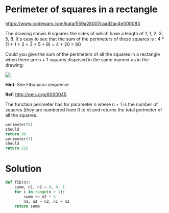 # Perimeter of squares in a rectangle

https://www.codewars.com/kata/559a28007caad2ac4e000083

The drawing shows 6 squares the sides of which have a length of 1, 1, 2, 3, 5, 8. It's easy to see that the sum of the
perimeters of these squares is : 4 * (1 + 1 + 2 + 3 + 5 + 8) = 4 * 20 = 80

Could you give the sum of the perimeters of all the squares in a rectangle when there are n + 1 squares disposed in the
same manner as in the drawing:

![](http://i.imgur.com/EYcuB1wm.jpg)

**Hint**:
See Fibonacci sequence

**Ref**:
http://oeis.org/A000045

The function perimeter has for parameter n where n + 1 is the number of squares (they are numbered from 0 to n) and
returns the total perimeter of all the squares.

```python
perimeter(5)
should
return 80
perimeter(7)
should
return 216
```

# Solution

```python
def fib(n):
    summ, n1, n2 = 0, 0, 1
    for i in range(n + 1):
        summ += n2 * 4
        n1, n2 = n2, n1 + n2
    return summ
```